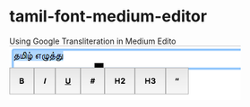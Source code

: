 # tamil-font-medium-editor
Using Google Transliteration in Medium Edito<br>
<img src="https://github.com/muthugit/tamil-font-medium-editor/blob/master/Screen%20Shot%202016-11-04%20at%205.52.23%20PM.png?raw=true"/>
